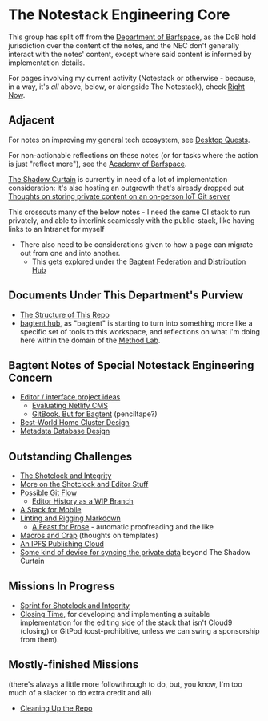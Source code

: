 # The Notestack Engineering Core

This group has split off from the [Department of Barfspace](eb1e81f8-5939-4f85-9930-418044018a75.md), as the DoB hold jurisdiction over the content of the notes, and the NEC don't generally interact with the notes' content, except where said content is informed by implementation details.

For pages involving my current activity (Notestack or otherwise - because, in a way, it's *all* above, below, or alongside The Notestack), check [Right Now](41218b84-cd08-48a5-b91a-865e8b90c46a.md).

## Adjacent

For notes on improving my general tech ecosystem, see [Desktop Quests](445ae6d8-5796-43b7-8648-704c8ebb9e18.md).

For non-actionable reflections on these notes (or for tasks where the action is just "reflect more"), see the [Academy of Barfspace](a8c1b237-886b-4169-88ff-9e52bc1dbcf2.md).

[The Shadow Curtain](e50eb50f-cc83-43b5-888a-d2ae77daf8a5.md) is currently in need of a lot of implementation consideration: it's also hosting an outgrowth that's already dropped out [Thoughts on storing private content on an on-person IoT Git server](8ee4ce3b-d7bc-46d1-a7df-913a847bf2b1.md)

This crosscuts many of the below notes - I need the same CI stack to run privately, and able to interlink seamlessly with the public-stack, like having links to an Intranet for myself

- There also need to be considerations given to how a page can migrate out from one and into another.
  - This gets explored under the [Bagtent Federation and Distribution Hub](abf92e6b-7ba0-41f3-b13a-63ec77133cf3.md)

## Documents Under This Department's Purview

- [The Structure of This Repo](b651b62a-9906-4a3d-943b-93d19e4153d7.md)
- [bagtent hub](ba00b8cb-9d05-4aef-bd50-0990f82dd723.md), as "bagtent" is starting to turn into something more like a specific set of tools to this workspace, and reflections on what I'm doing here within the domain of the [Method Lab](9a2890e2-a0fa-4484-9c1e-3c7c7ec4f28a.md).

## Bagtent Notes of Special Notestack Engineering Concern

- [Editor / interface project ideas](52a91c72-061a-4d6f-8018-b3e86351c0d5.md)
  - [Evaluating Netlify CMS](b39d2df0-1da1-473e-99c3-e2e8b2beeb45.md)
  - [GitBook, But for Bagtent](852e122b-e5af-474a-99c9-31a1d01d0870.md) (penciltape?)
- [Best-World Home Cluster Design](d93fdb93-761d-418a-a4cd-8e8a5bf80b66.md)
- [Metadata Database Design](b5e5164b-856f-401f-a318-3de84a75dff8.md)

## Outstanding Challenges

- [The Shotclock and Integrity](df25aada-7f8c-420c-97bc-51366556b6be.md)
- [More on the Shotclock and Editor Stuff](831c7014-fc61-4fe3-8017-2edbdad5a4a5.md)
- [Possible Git Flow](88051221-2f83-4880-86ce-5076a012b09d.md)
  - [Editor History as a WIP Branch](0b7eb1c1-7248-4e8a-8d22-c03522390671.md)
- [A Stack for Mobile](aa15e36d-f91f-4f4c-9a1d-778d970bfb44.md)
- [Linting and Rigging Markdown](d803c469-9798-4f96-8052-feb64db75f9f.md)
  - [A Feast for Prose](869031c8-93ef-4103-8a30-8187f89e240a.md) - automatic proofreading and the like
- [Macros and Crap](8694f320-4a7b-47d2-a79c-43d8e4b964fe.md) (thoughts on templates)
- [An IPFS Publishing Cloud](6fdbde81-2cf8-434d-9a12-31e48214eeec.md)
- [Some kind of device for syncing the private data](8a752277-0d93-426d-aa5f-d799cce7be45.md) beyond The Shadow Curtain

## Missions In Progress

- [Sprint for Shotclock and Integrity](8ba9c1c4-9755-420c-a7a0-1a44f576195f.md)
- [Closing Time](b7c6ef38-0130-439b-aad1-40eb31ada49c.md), for developing and implementing a suitable implementation for the editing side of the stack that isn't Cloud9 (closing) or GitPod (cost-prohibitive, unless we can swing a sponsorship from them).

## Mostly-finished Missions

(there's always a little more followthrough to do, but, you know, I'm too much of a slacker to do extra credit and all)

- [Cleaning Up the Repo](c5b9235c-429b-4d82-9760-edc82cb258ee.md)
